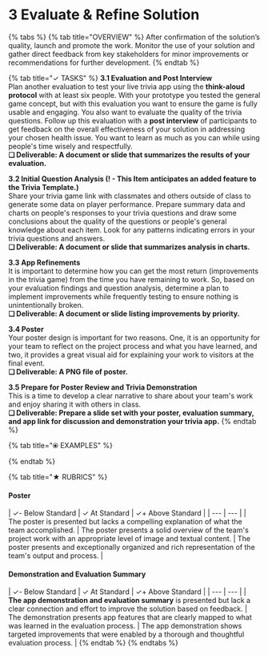 # 3 Evaluate & Refine Solution

{% tabs %}
{% tab title="OVERVIEW" %}
After confirmation of the solution’s quality, launch and promote the work. Monitor the use of your solution and gather direct feedback from key stakeholders for minor improvements or recommendations for further development.
{% endtab %}

{% tab title="✓  TASKS" %}
**3.1 Evaluation and Post Interview**  
Plan another evaluation to test your live trivia app using the **think-aloud protocol** with at least six people. With your prototype you tested the general game concept, but with this evaluation you want to ensure the game is fully usable and engaging. You also want to evaluate the quality of the trivia questions. Follow up this evaluation with a **post interview** of participants to get feedback on the overall effectiveness of your solution in addressing your chosen health issue. You want to learn as much as you can while using people's time wisely and respectfully.  
**❏ Deliverable: A document or slide that summarizes the results of your evaluation.**

**3.2 Initial Question Analysis \(! - This Item anticipates an added feature to the Trivia Template.\)**  
Share your trivia game link with classmates and others outside of class to generate some data on player performance. Prepare summary data and charts on people's responses to your trivia questions and draw some conclusions about the quality of the questions or people's general knowledge about each item. Look for any patterns indicating errors in your trivia questions and answers.  
**❏ Deliverable: A document or slide that summarizes analysis in charts.**

**3.3 App Refinements**  
It is important to determine how you can get the most return \(improvements in the trivia game\) from the time you have remaining to work. So, based on your evaluation findings and question analysis, determine a plan to implement improvements while frequently testing to ensure nothing is unintentionally broken.  
**❏ Deliverable: A document or slide listing improvements by priority.**

**3.4 Poster**  
Your poster design is important for two reasons. One, it is an opportunity for your team to reflect on the project process and what you have learned, and two, it provides a great visual aid for explaining your work to visitors at the final event.  
**❏ Deliverable: A PNG file of poster.**

**3.5 Prepare for Poster Review and Trivia Demonstration**  
This is a time to develop a clear narrative to share about your team's work and enjoy sharing it with others in class.  
**❏ Deliverable: Prepare a slide set with your poster, evaluation summary, and app link for discussion and demonstration your trivia app.**
{% endtab %}

{% tab title="⦿ EXAMPLES" %}

{% endtab %}

{% tab title="★  RUBRICS" %}
#### Poster

| ✓- Below Standard | ✓ At Standard | ✓+ Above Standard |
| --- | --- |
| The poster is presented but lacks a compelling explanation of what the team accomplished. | The poster presents a solid overview of the team's project work with an appropriate level of image and textual content.  | The poster presents and exceptionally organized  and rich representation of the team's output and process. |

#### Demonstration and Evaluation Summary

| ✓- Below Standard | ✓ At Standard | ✓+ Above Standard |
| --- | --- |
| **The app demonstration and evaluation summary** is presented but lack a clear connection and effort to improve the solution based on feedback. | The demonstration presents app features that are clearly mapped to what was learned in the evaluation process. | The app demonstration shows targeted improvements that were enabled by a thorough and thoughtful evaluation process. |
{% endtab %}
{% endtabs %}



